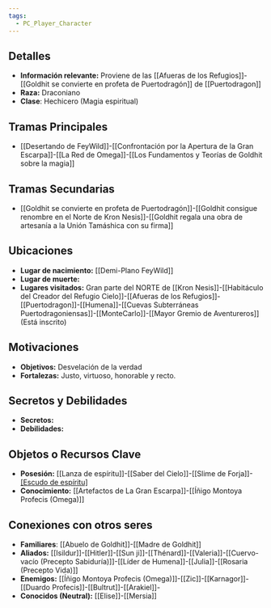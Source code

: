 ```yaml
---
tags:
  - PC_Player_Character
---
```

## Detalles
- **Información relevante:** Proviene de las [[Afueras de los Refugios]]-[[Goldhit se convierte en profeta de Puertodragón]] de [[Puertodragon]]
- **Raza:** Draconiano
- **Clase**: Hechicero (Magia espiritual)

## Tramas Principales
- [[Desertando de FeyWild]]-[[Confrontación por la Apertura de la Gran Escarpa]]-[[La Red de Omega]]-[[Los Fundamentos y Teorías de Goldhit sobre la magia]]

## Tramas Secundarias
- [[Goldhit se convierte en profeta de Puertodragón]]-[[Goldhit consigue renombre en el Norte de Kron Nesis]]-[[Goldhit regala una obra de artesanía a la Unión Tamáshica con su firma]]

## Ubicaciones
- **Lugar de nacimiento:** [[Demi-Plano FeyWild]]
- **Lugar de muerte:**
- **Lugares visitados:** Gran parte del NORTE de [[Kron Nesis]]-[[Habitáculo del Creador del Refugio Cielo]]-[[Afueras de los Refugios]]-[[Puertodragon]]-[[Humena]]-[[Cuevas Subterráneas Puertodragoniensas]]-[[MonteCarlo]]-[[Mayor Gremio de Aventureros]](Está inscrito)

## Motivaciones
- **Objetivos:** Desvelación de la verdad
- **Fortalezas:** Justo, virtuoso, honorable y recto.

## Secretos y Debilidades 
- **Secretos:** 
- **Debilidades:** 

## Objetos o Recursos Clave
- **Posesión:** [[Lanza de espíritu]]-[[Saber del Cielo]]-[[Slime de Forja]]-[[Escudo de espíritu]](ex)
- **Conocimiento:** [[Artefactos de La Gran Escarpa]]-[[Íñigo Montoya Profecis (Omega)]]

## Conexiones con otros seres
- **Familiares**: [[Abuelo de Goldhit]]-[[Madre de Goldhit]]
- **Aliados:** [[Isildur]]-[[Hitler]]-[[Sun ji]]-[[Thénard]]-[[Valeria]]-[[Cuervo-vacío (Precepto Sabiduría)]]-[[Líder de Humena]]-[[Julia]]-[[Rosaria (Precepto Vida)]]
- **Enemigos:** [[Íñigo Montoya Profecis (Omega)]]-[[Zic]]-[[Karnagor]]-[[Duardo Profecis]]-[[Bultrut]]-[[Arakiel]]-
- **Conocidos (Neutral):** [[Elise]]-[[Mersia]]